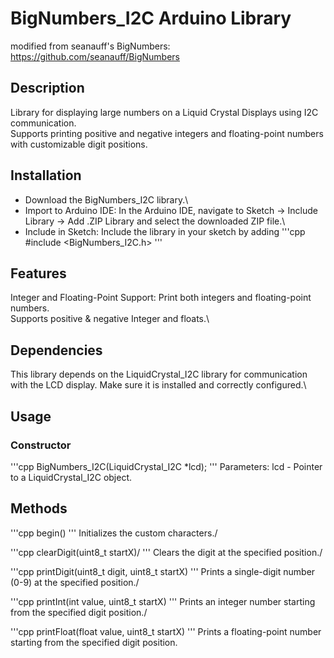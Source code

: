 
# BigNumbers_I2C Arduino Library

modified from seanauff's BigNumbers: https://github.com/seanauff/BigNumbers

## Description
Library for displaying large numbers on a Liquid Crystal Displays using I2C communication.\
Supports printing positive and negative integers and floating-point numbers with customizable digit positions.

## Installation
* Download the BigNumbers_I2C library.\
* Import to Arduino IDE: In the Arduino IDE, navigate to Sketch -> Include Library -> Add .ZIP Library and select the downloaded ZIP file.\
* Include in Sketch: Include the library in your sketch by adding 
'''cpp
#include <BigNumbers_I2C.h>
'''

## Features
Integer and Floating-Point Support: Print both integers and floating-point numbers.\
Supports positive & negative Integer and floats.\

## Dependencies
This library depends on the LiquidCrystal_I2C library for communication with the LCD display. Make sure it is installed and correctly configured.\

## Usage

### Constructor
'''cpp
BigNumbers_I2C(LiquidCrystal_I2C *lcd);
'''
Parameters: lcd - Pointer to a LiquidCrystal_I2C object.

## Methods
'''cpp
begin()
'''
Initializes the custom characters./

'''cpp
clearDigit(uint8_t startX)/
'''
Clears the digit at the specified position./

'''cpp
printDigit(uint8_t digit, uint8_t startX)
'''
Prints a single-digit number (0-9) at the specified position./

'''cpp
printInt(int value, uint8_t startX)
'''
Prints an integer number starting from the specified digit position./

'''cpp
printFloat(float value, uint8_t startX)
'''
Prints a floating-point number starting from the specified digit position.